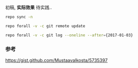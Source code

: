初稿, **实际效果** 待实践..

``` bash
repo sync -n
```

``` bash
repo forall -v -c git remote update
```

``` bash
repo forall -v -c git log --oneline --after={2017-01-03}
```

### 参考
https://gist.github.com/Mustaavalkosta/5735397
